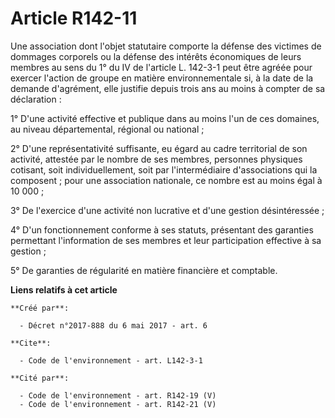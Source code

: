 # Article R142-11

Une association dont l'objet statutaire comporte la défense des victimes de dommages corporels ou la défense des intérêts
économiques de leurs membres au sens du 1° du IV de l'article L. 142-3-1 peut être agréée pour exercer l'action de groupe en
matière environnementale si, à la date de la demande d'agrément, elle justifie depuis trois ans au moins à compter de sa
déclaration : 

1° D'une activité effective et publique dans au moins l'un de ces domaines, au niveau départemental, régional ou national ; 

2° D'une représentativité suffisante, eu égard au cadre territorial de son activité, attestée par le nombre de ses membres,
personnes physiques cotisant, soit individuellement, soit par l'intermédiaire d'associations qui la composent ; pour une
association nationale, ce nombre est au moins égal à 10 000 ; 

3° De l'exercice d'une activité non lucrative et d'une gestion désintéressée ; 

4° D'un fonctionnement conforme à ses statuts, présentant des garanties permettant l'information de ses membres et leur
participation effective à sa gestion ; 

5° De garanties de régularité en matière financière et comptable.

**Liens relatifs à cet article**

	**Créé par**:

	  - Décret n°2017-888 du 6 mai 2017 - art. 6

	**Cite**:

	  - Code de l'environnement - art. L142-3-1

	**Cité par**:

	  - Code de l'environnement - art. R142-19 (V)
	  - Code de l'environnement - art. R142-21 (V)
